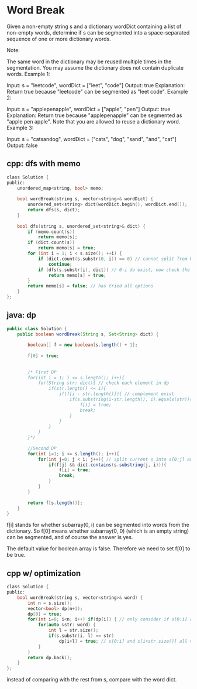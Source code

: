 # Word Break

Given a non-empty string s and a dictionary wordDict containing a list of non-empty words, determine if s can be segmented into a space-separated sequence of one or more dictionary words.

Note:

The same word in the dictionary may be reused multiple times in the segmentation.
You may assume the dictionary does not contain duplicate words.
Example 1:

Input: s = "leetcode", wordDict = ["leet", "code"]
Output: true
Explanation: Return true because "leetcode" can be segmented as "leet code".
Example 2:

Input: s = "applepenapple", wordDict = ["apple", "pen"]
Output: true
Explanation: Return true because "applepenapple" can be segmented as "apple pen apple".
             Note that you are allowed to reuse a dictionary word.
Example 3:

Input: s = "catsandog", wordDict = ["cats", "dog", "sand", "and", "cat"]
Output: false

## cpp: dfs with memo

```c
class Solution {
public:
    unordered_map<string, bool> memo;
    
    bool wordBreak(string s, vector<string>& wordDict) {
        unordered_set<string> dict(wordDict.begin(), wordDict.end());
        return dfs(s, dict);
    }
    
    bool dfs(string s, unordered_set<string>& dict) {
        if (memo.count(s))
            return memo[s];
        if (dict.count(s))
            return memo[s] = true;
        for (int i = 1; i < s.size(); ++i) {
            if (dict.count(s.substr(0, i)) == 0) // cannot split from here
                continue;
            if (dfs(s.substr(i), dict)) // 0-i do exist, now check the rest
                return memo[s] = true;
        }
        return memo[s] = false; // has tried all options
    }
};
```

## java: dp

```java
public class Solution {
    public boolean wordBreak(String s, Set<String> dict) {
        
        boolean[] f = new boolean[s.length() + 1];
        
        f[0] = true;
        
        
        /* First DP
        for(int i = 1; i <= s.length(); i++){
            for(String str: dict){ // check each element in dp
                if(str.length() <= i){
                    if(f[i - str.length()]){ // complement exist
                        if(s.substring(i-str.length(), i).equals(str)){
                            f[i] = true;
                            break;
                        }
                    }
                }
            }
        }*/
        
        //Second DP
        for(int i=1; i <= s.length(); i++){
            for(int j=0; j < i; j++){ // split current s into s[0:j] and s[j:i]
                if(f[j] && dict.contains(s.substring(j, i))){
                    f[i] = true;
                    break;
                }
            }
        }
        
        return f[s.length()];
    }
}
```

f[i] stands for whether subarray(0, i) can be segmented into words from the dictionary. So f[0] means whether subarray(0, 0) (which is an empty string) can be segmented, and of course the answer is yes.

The default value for boolean array is false. Therefore we need to set f[0] to be true.

## cpp w/ optimization

```c
class Solution {
public:
    bool wordBreak(string s, vector<string>& word) {
        int n = s.size();
        vector<bool> dp(n+1);
        dp[0] = true;
        for(int i=0; i<n; i++) if(dp[i]) { // only consider if s[0:i] already exists
            for(auto &str: word) {
                int l = str.size();
                if(s.substr(i, l) == str) 
                    dp[i+l] = true; // s[0:i] and s[i+str.size()] all valid
            }
        }
        return dp.back();
    }
};
```

instead of comparing with the rest from s, compare with the word dict.